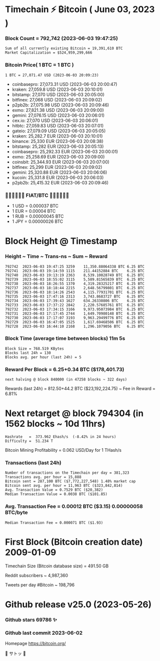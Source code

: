 # Timechain ⚡ ₿itcoin ( June 03, 2023 )
### Block Count = 792,742 (2023-06-03 19:47:25)
    Sum of all currently existing Bitcoin = 19,391,610 BTC
    Market Capitalization = $524,959,299,666
### Bitcoin Price( 1 BTC = 1 BTC )
	1 BTC = 27,071.47 USD (2023-06-03 20:09:23)
- coinbasepro: 27,073.31 USD (2023-06-03 20:00:47)
- kraken: 27,059.8 USD (2023-06-03 20:10:01)
- bitstamp: 27,070 USD (2023-06-03 20:05:00)
- bitfinex: 27,068 USD (2023-06-03 20:09:02)
- p2pb2b: 27,075.98 USD (2023-06-03 20:09:46)
- exmo: 27,821.38 USD (2023-06-03 20:09:00)
- gemini: 27,076.15 USD (2023-06-03 20:06:01)
- cex.io: 27,070 USD (2023-06-03 20:06:01)
- hitbtc: 27,059.83 USD (2023-06-03 20:07:01)
- gateio: 27,079.09 USD (2023-06-03 20:05:05)
- kraken: 25,282.7 EUR (2023-06-03 20:10:01)
- binance: 25,330 EUR (2023-06-03 20:08:38)
- bitstamp: 25,282 EUR (2023-06-03 20:05:13)
- coinbasepro: 25,292.33 EUR (2023-06-03 20:00:01)
- exmo: 25,258.69 EUR (2023-06-03 20:09:00)
- coinsbit: 25,344.93 EUR (2023-06-03 20:07:00)
- bitfinex: 25,299 EUR (2023-06-03 20:09:02)
- gemini: 25,320.88 EUR (2023-06-03 20:06:06)
- kucoin: 25,331.8 EUR (2023-06-03 20:06:03)
- p2pb2b: 25,415.32 EUR (2023-06-03 20:09:46)
### 💱💶💵💷💴💱 FIAT/BTC 💱💴💷💵💶💱
- 1 USD = 0.000037 BTC
- 1 EUR = 0.00004 BTC
- 1 RUB = 0.00000045 BTC
- 1 JPY = 0.00000026 BTC
# Block Height @ Timestamp
### Height	~ Time	~ Trans-ns	~ Sum	~ Reward
    792742	2023-06-03 19:47:25	3259	11,350.88064338 BTC	6.25 BTC
    792741	2023-06-03 19:14:59	1115	211.44152884 BTC	6.25 BTC
    792740	2023-06-03 19:13:19	2363	8,539.10028749 BTC	6.25 BTC
    792739	2023-06-03 18:55:02	3115	5,589.81565839 BTC	6.25 BTC
    792738	2023-06-03 18:26:55	1370	4,319.28325217 BTC	6.25 BTC
    792737	2023-06-03 18:18:44	2215	2,648.56799801 BTC	6.25 BTC
    792736	2023-06-03 18:14:26	2543	4,115.77931701 BTC	6.25 BTC
    792735	2023-06-03 17:47:16	2313	3,743.8683727 BTC	6.25 BTC
    792734	2023-06-03 17:39:43	1627	634.26330806 BTC	6.25 BTC
    792733	2023-06-03 17:37:22	2842	2,220.57685761 BTC	6.25 BTC
    792732	2023-06-03 17:34:15	3166	9,973.95073984 BTC	6.25 BTC
    792731	2023-06-03 17:17:45	2744	1,649.70980148 BTC	6.25 BTC
    792730	2023-06-03 17:17:07	3193	9,963.29499776 BTC	6.25 BTC
    792729	2023-06-03 16:47:05	1525	1,617.69468506 BTC	6.25 BTC
    792728	2023-06-03 16:44:10	2168	1,296.1079056 BTC	6.25 BTC
### Block Time (average time between blocks)	11m 5s
    Block Size = 768.519 KBytes
    Blocks last 24h = 130
    Blocks avg. per hour (last 24h) = 5
### Reward Per Block = 6.25+0.34 BTC ($178,401.73) 
    next halving @ block 840000 (in 47258 blocks ~ 322 days)
Rewards (last 24h) = 812.50+44.2 BTC ($23,192,224.75) ~ Fee in Reward = 6.81%
# Next retarget @ block 794304 (in 1562 blocks ~ 10d 11hrs)
    Hashrate   =  373.962 Ehash/s  (-8.42% in 24 hours)
    Difficulty =  51.234 T
Bitcoin Mining Profitability = 0.062 USD/Day for 1 THash/s
### Transactions (last 24h)
    Number of transactions on the Timechain per day = 381,323
    Transactions avg. per hour = 15,888
    Bitcoin sent = 287,100 BTC ($7,772,227,548) 1.48% market cap
    Bitcoin sent avg. per hour = 11,963 BTC ($323,842,814)
    Avg. Transaction Value = 0.7529 BTC ($20,382)
    Median Transaction Value = 0.0038 BTC ($101.85)
### Avg. Transaction Fee = 0.00012 BTC ($3.15) 0.00000058 BTC/byte
    Median Transaction Fee = 0.000071 BTC ($1.93)
# First Block (Bitcoin creation date)	2009-01-09
Timechain Size (Bitcoin database size) = 491.50 GB

Reddit subscribers	~ 4,987,360

Tweets per day #Bitcoin	~ 198,796
# Github release	v25.0 (2023-05-26)
### Github stars	69786 ✨️
### Github last commit	2023-06-02

Homepage	https://bitcoin.org/

💙 サトッ 💜
